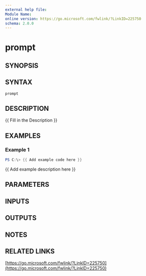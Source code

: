 ```yaml
---
external help file:
Module Name:
online version: https://go.microsoft.com/fwlink/?LinkID=225750
schema: 2.0.0
---
```


# prompt

## SYNOPSIS

## SYNTAX

```
prompt
```

## DESCRIPTION
{{ Fill in the Description }}

## EXAMPLES

### Example 1
```powershell
PS C:\> {{ Add example code here }}
```

{{ Add example description here }}

## PARAMETERS

## INPUTS

## OUTPUTS

## NOTES

## RELATED LINKS

[https://go.microsoft.com/fwlink/?LinkID=225750](https://go.microsoft.com/fwlink/?LinkID=225750)

